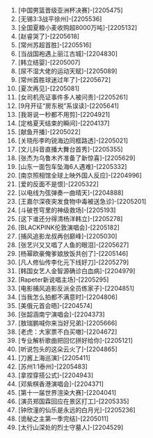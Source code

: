 
1. [中国男篮晋级亚洲杯决赛]-[2205475]
1. [无锡3:3战平徐州]-[2205536]
1. [全国夏粮小麦收购超8000万吨]-[2205132]
1. [赵睿哭了]-[2205618]
1. [常州苏超首胜]-[2205516]
1. [当战国袍遇上丽江古城]-[2204830]
1. [韩立结婴]-[2205007]
1. [尿不湿大佬的运动天赋]-[2205089]
1. [常州首胜球迷过年了]-[2205672]
1. [夏次再见]-[2205081]
1. [女司机亮证事件多人被问责]-[2205261]
1. [9月开征“房东税”系误读]-[2205641]
1. [我哥说一秒都不用剪]-[2204921]
1. [定格夏天结束的瞬间]-[2204137]
1. [献鱼开播]-[2205022]
1. [关晓彤李昀锐海边同框路透]-[2205021]
1. [文儿抖音直播大舞台首秀]-[2205355]
1. [张杰为乌鲁木齐准备了新惊喜]-[2205629]
1. [山东一面包车坠海6人遇难]-[2205332]
1. [南京照相馆全球上映外国人反应]-[2204996]
1. [爱的反面不是恨]-[2205322]
1. [以电线为弦弹奏一曲晴天]-[2204888]
1. [王嘉尔深夜突发食物中毒被送急诊]-[2205201]
1. [斗破苍穹里的神级救场]-[2205193]
1. [这下谁还分得清杨洋韩立]-[2205278]
1. [BLACKPINK伦敦演唱会]-[2205182]
1. [捕风追影龙叔再创巅峰]-[2205030]
1. [张艺兴又又唱了人鱼的眼泪]-[2205627]
1. [杨幂欧豪俺爹娘放饭共创了]-[2205146]
1. [凡人修仙传李化元下线好刀]-[2205279]
1. [韩国女艺人金智源确诊白血病]-[2204979]
1. [Rapeter新说唱主场]-[2205295]
1. [电影捕风追影反派全员练家子]-[2204851]
1. [当我怎么拍都不满意时]-[2204806]
1. [美俄元首会晤]-[2204574]
1. [张韶涵南宁演唱会]-[2204373]
1. [敖瑞鹏喊你来当好兄弟]-[2205666]
1. [老虎：大家票不白买嗷]-[2204672]
1. [专业解析歌曲把回忆拼好给你]-[2205121]
1. [听说包头的这朵云火了]-[2204865]
1. [刀酱上海巡演]-[2205411]
1. [苏州1:1泰州]-[2205483]
1. [拿捏穿搭公式]-[2204943]
1. [邓紫棋香港演唱会]-[2204371]
1. [第十一届世界渲染大赛]-[2204041]
1. [演员郑国霖回应在景区打工]-[2205335]
1. [钟欣潼的仙乐是永远的白月光]-[2205236]
1. [诡秘之主第一季完结]-[2205011]
1. [太行山深处的烈士守墓人]-[2204529]